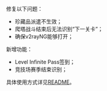 修复以下问题：

- 珍藏品派遣不生效；
- 爬塔战斗结束后无法识别“下一关卡”；
- 确保v2rayNG能够打开；

新增功能：

- Level Infinite Pass签到；
- 竞技场赛季结束识别；

具体使用方式详见[README](https://github.com/Zebartin/autoxjs-scripts/blob/master/NIKKE/README.md)。
